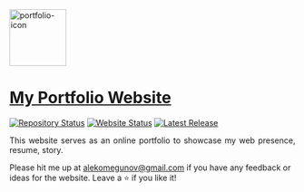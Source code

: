 <img src="https://image.flaticon.com/icons/svg/168/168774.svg" width = "100px" height = "100px" alt="portfolio-icon">

# <a href="http://www.fishand4ips.tk" target="_blank">My Portfolio Website</a>

[![Repository Status](https://img.shields.io/badge/Repository%20Status-Maintained-dark%20green.svg)](http://www.fishand4ips.tk)
[![Website Status](https://img.shields.io/badge/Website%20Status-Online-green)](http://www.fishand4ips.tk)
[![Latest Release](https://img.shields.io/badge/Latest%20Release-29%20August%202020-yellow.svg)](https://github.com/fishand4ips/me.github.io/commits/master)

<p align="justify">This website serves as an online portfolio to showcase my web presence, resume, story.</p>

Please hit me up at <a href ="alekomegunov@gmail.com">alekomegunov@gmail.com</a> if you have any feedback or ideas for the website.
Leave a :star: if you like it!

